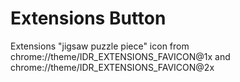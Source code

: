 # Extensions Button

Extensions "jigsaw puzzle piece" icon from chrome://theme/IDR_EXTENSIONS_FAVICON@1x and chrome://theme/IDR_EXTENSIONS_FAVICON@2x
